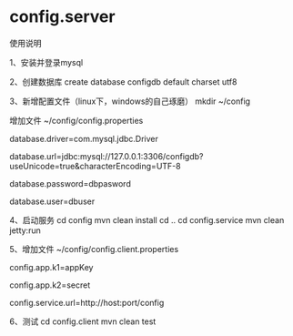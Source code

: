 # config.server

使用说明

1、安装并登录mysql

2、创建数据库
create database configdb default charset utf8


3、新增配置文件（linux下，windows的自己琢磨）
mkdir ~/config


增加文件 ~/config/config.properties

database.driver=com.mysql.jdbc.Driver

database.url=jdbc:mysql://127.0.0.1:3306/configdb?useUnicode=true&amp;characterEncoding=UTF-8

database.password=dbpasword

database.user=dbuser

4、启动服务
cd config
mvn clean install
cd ..
cd config.service
mvn clean jetty:run



5、增加文件 ~/config/config.client.properties

config.app.k1=appKey

config.app.k2=secret

config.service.url=http://host:port/config

6、测试
cd config.client
mvn clean test

